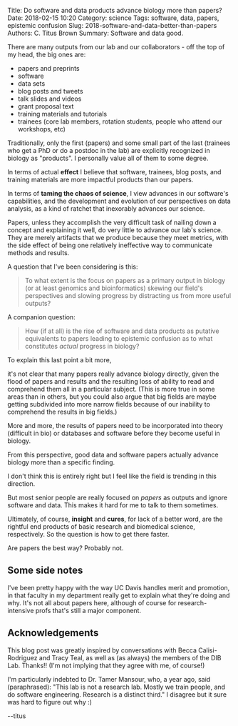 Title: Do software and data products advance biology more than papers?
Date: 2018-02-15 10:20
Category: science
Tags: software, data, papers, epistemic confusion
Slug: 2018-software-and-data-better-than-papers
Authors: C. Titus Brown
Summary: Software and data good.

There are many outputs from our lab and our collaborators - off the top of my head, the big ones are:

* papers and preprints
* software
* data sets
* blog posts and tweets
* talk slides and videos
* grant proposal text
* training materials and tutorials
* trainees (core lab members, rotation students, people who attend our workshops, etc)

Traditionally, only the first (papers) and some small part of the last (trainees who get a PhD or do a postdoc in the lab) are explicitly recognized in biology as "products". I personally value all of them to some degree.

In terms of actual **effect** I believe that software, trainees, blog posts, and training materials are more impactful products than our papers.

In terms of **taming the chaos of science**, I view advances in our software's capabilities, and the development and evolution of our perspectives on data analysis, as a kind of ratchet that inexorably advances our science.

Papers, unless they accomplish the very difficult task of nailing down a concept and explaining it well, do very little to advance our lab's science. They are merely artifacts that we produce because they meet metrics, with the side effect of being one relatively ineffective way to communicate methods and results.

A question that I've been considering is this:

>To what extent is the focus on papers as a primary output in biology (or at least genomics and bioinformatics) skewing our field's perspectives and slowing progress by distracting us from more useful outputs?

A companion question:

>How (if at all) is the rise of software and data products as putative equivalents to papers leading to epistemic confusion as to what constitutes *actual* progress in biology?

To explain this last point a bit more,

it's not clear that many papers really advance biology directly, given the flood of papers and results and the resulting loss of ability to read and comprehend them all in a particular subject. (This is more true in some areas than in others, but you could also argue that big fields are maybe getting subdivided into more narrow fields because of our inability to comprehend the results in big fields.)

More and more, the results of papers need to be incorporated into theory (difficult in bio) or databases and software before they become useful in biology.

From this perspective, good data and software papers actually advance biology more than a specific finding.

I don't think this is entirely right but I feel like the field is trending in this direction.

But most senior people are really focused on *papers* as outputs and ignore software and data. This makes it hard for me to talk to them sometimes.

Ultimately, of course, **insight** and **cures**, for lack of a better word, are the rightful end products of basic research and biomedical science, respectively.  So the question is how to get there faster.

Are papers the best way? Probably not.

## Some side notes

I've been pretty happy with the way UC Davis handles merit and promotion, in that faculty in my department really get to explain what they're doing and why.  It's not all about papers here, although of course for research-intensive profs that's still a major component.

## Acknowledgements

This blog post was greatly inspired by conversations with Becca Calisi-Rodriguez and Tracy Teal, as well as (as always) the members of the DIB Lab. Thanks!! (I'm not implying that they agree with me, of course!)

I'm particularly indebted to Dr. Tamer Mansour, who, a year ago, said
(paraphrased):
"This lab is not a research lab. Mostly we train people, and do
software engineering. Research is a distinct third." I disagree but it
sure was hard to figure out why :)

--titus
